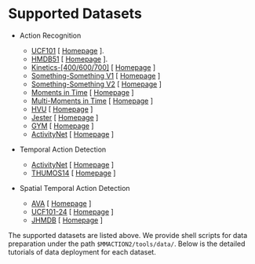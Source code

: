# Supported Datasets

- Action Recognition
  - [UCF101](/tools/data/ucf101/README.md) \[ [Homepage](https://www.crcv.ucf.edu/research/data-sets/ucf101/) \].
  - [HMDB51](/tools/data/hmdb51/README.md) \[ [Homepage](https://serre-lab.clps.brown.edu/resource/hmdb-a-large-human-motion-database/) \].
  - [Kinetics-[400/600/700]](/tools/data/kinetics/README.md) \[ [Homepage](https://deepmind.com/research/open-source/kinetics) \]
  - [Something-Something V1](/tools/data/sthv1/README.md) \[ [Homepage](https://20bn.com/datasets/something-something/v1) \]
  - [Something-Something V2](/tools/data/sthv2/README.md) \[ [Homepage](https://20bn.com/datasets/something-something) \]
  - [Moments in Time](/tools/data/mit/README.md) \[ [Homepage](http://moments.csail.mit.edu/) \]
  - [Multi-Moments in Time](/tools/data/mmit/README.md) \[ [Homepage](http://moments.csail.mit.edu/challenge_iccv_2019.html) \]
  - [HVU](/tools/data/hvu/README.md) \[ [Homepage](https://github.com/holistic-video-understanding/HVU-Dataset) \]
  - [Jester](/tools/data/jester/README.md) \[ [Homepage](https://20bn.com/datasets/jester/v1) \]
  - [GYM](/tools/data/gym/README.md) \[ [Homepage](https://sdolivia.github.io/FineGym/) \]
  - [ActivityNet](/tools/data/activitynet/README.md) \[ [Homepage](http://activity-net.org/) \]

- Temporal Action Detection
  - [ActivityNet](/tools/data/activitynet/README.md) \[ [Homepage](http://activity-net.org/) \]
  - [THUMOS14](/tools/data/thumos14/README.md) \[ [Homepage](https://www.crcv.ucf.edu/THUMOS14/download.html) \]

- Spatial Temporal Action Detection
  - [AVA](/tools/data/ava/README.md) \[ [Homepage](https://research.google.com/ava/index.html) \]
  - [UCF101-24](/tools/data/ucf101_24/README.md) \[ [Homepage](http://www.thumos.info/download.html) \]
  - [JHMDB](/tools/data/jhmdb/README.md) \[ [Homepage](http://jhmdb.is.tue.mpg.de/) \]

The supported datasets are listed above.
We provide shell scripts for data preparation under the path `$MMACTION2/tools/data/`.
Below is the detailed tutorials of data deployment for each dataset.
